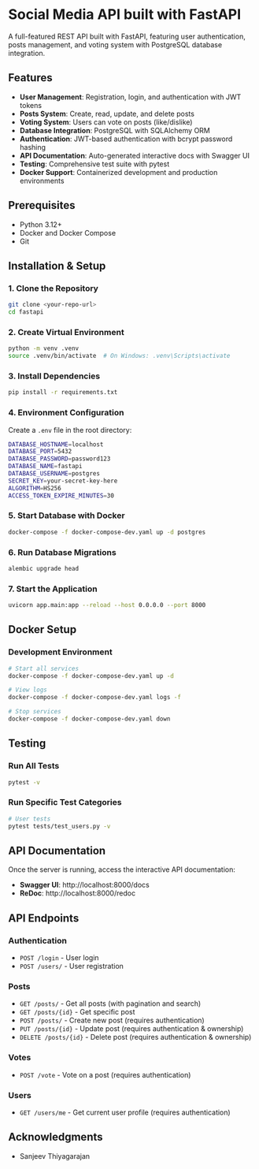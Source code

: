 # Social Media API built with FastAPI

A full-featured REST API built with FastAPI, featuring user authentication, posts management, and voting system with PostgreSQL database integration.

## Features

- **User Management**: Registration, login, and authentication with JWT tokens
- **Posts System**: Create, read, update, and delete posts
- **Voting System**: Users can vote on posts (like/dislike)
- **Database Integration**: PostgreSQL with SQLAlchemy ORM
- **Authentication**: JWT-based authentication with bcrypt password hashing
- **API Documentation**: Auto-generated interactive docs with Swagger UI
- **Testing**: Comprehensive test suite with pytest
- **Docker Support**: Containerized development and production environments

## Prerequisites

- Python 3.12+
- Docker and Docker Compose
- Git

## Installation & Setup

### 1. Clone the Repository
```bash
git clone <your-repo-url>
cd fastapi
```

### 2. Create Virtual Environment
```bash
python -m venv .venv
source .venv/bin/activate  # On Windows: .venv\Scripts\activate
```

### 3. Install Dependencies
```bash
pip install -r requirements.txt
```

### 4. Environment Configuration
Create a `.env` file in the root directory:
```bash
DATABASE_HOSTNAME=localhost
DATABASE_PORT=5432
DATABASE_PASSWORD=password123
DATABASE_NAME=fastapi
DATABASE_USERNAME=postgres
SECRET_KEY=your-secret-key-here
ALGORITHM=HS256
ACCESS_TOKEN_EXPIRE_MINUTES=30
```

### 5. Start Database with Docker
```bash
docker-compose -f docker-compose-dev.yaml up -d postgres
```

### 6. Run Database Migrations
```bash
alembic upgrade head
```

### 7. Start the Application
```bash
uvicorn app.main:app --reload --host 0.0.0.0 --port 8000
```

## Docker Setup

### Development Environment
```bash
# Start all services
docker-compose -f docker-compose-dev.yaml up -d

# View logs
docker-compose -f docker-compose-dev.yaml logs -f

# Stop services
docker-compose -f docker-compose-dev.yaml down
```

## Testing

### Run All Tests
```bash
pytest -v
```

### Run Specific Test Categories
```bash
# User tests
pytest tests/test_users.py -v
```

## API Documentation

Once the server is running, access the interactive API documentation:

- **Swagger UI**: http://localhost:8000/docs
- **ReDoc**: http://localhost:8000/redoc

## API Endpoints

### Authentication
- `POST /login` - User login
- `POST /users/` - User registration

### Posts
- `GET /posts/` - Get all posts (with pagination and search)
- `GET /posts/{id}` - Get specific post
- `POST /posts/` - Create new post (requires authentication)
- `PUT /posts/{id}` - Update post (requires authentication & ownership)
- `DELETE /posts/{id}` - Delete post (requires authentication & ownership)

### Votes
- `POST /vote` - Vote on a post (requires authentication)

### Users
- `GET /users/me` - Get current user profile (requires authentication)

## Acknowledgments

- Sanjeev Thiyagarajan
